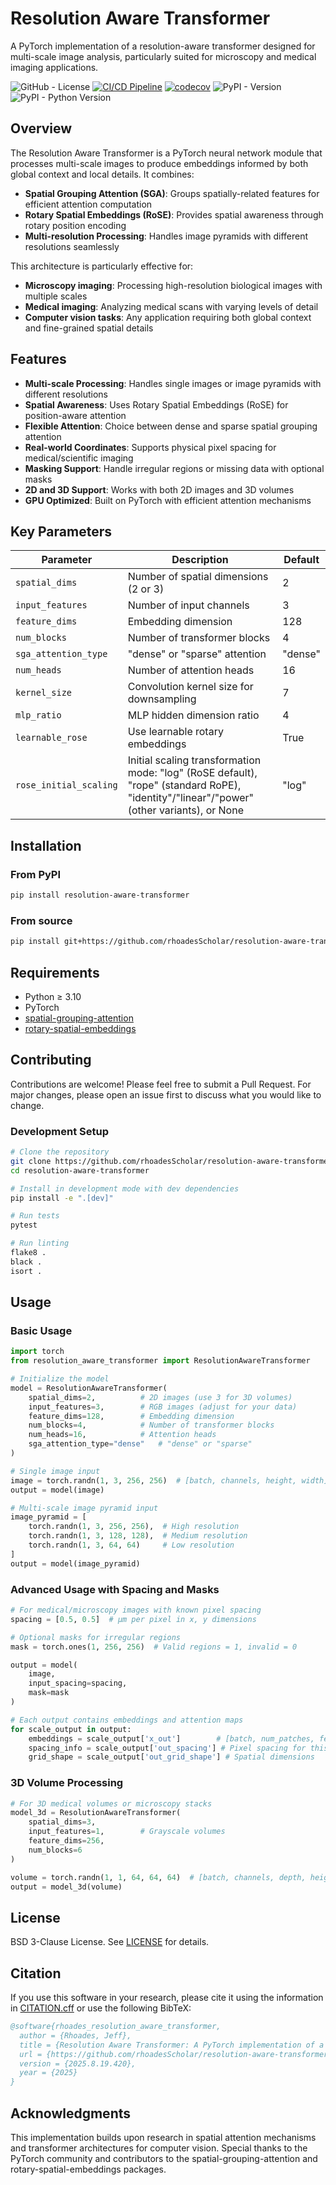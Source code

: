 # Resolution Aware Transformer

A PyTorch implementation of a resolution-aware transformer designed for multi-scale image analysis, particularly suited for microscopy and medical imaging applications.

![GitHub - License](https://img.shields.io/github/license/rhoadesScholar/resolution-aware-transformer)
[![CI/CD Pipeline](https://github.com/rhoadesScholar/resolution-aware-transformer/actions/workflows/ci-cd.yml/badge.svg)](https://github.com/rhoadesScholar/resolution-aware-transformer/actions/workflows/ci-cd.yml)
[![codecov](https://codecov.io/github/rhoadesScholar/resolution-aware-transformer/graph/badge.svg?token=)](https://codecov.io/github/rhoadesScholar/resolution-aware-transformer)
![PyPI - Version](https://img.shields.io/pypi/v/resolution-aware-transformer)
![PyPI - Python Version](https://img.shields.io/pypi/pyversions/resolution-aware-transformer)

## Overview

The Resolution Aware Transformer is a PyTorch neural network module that processes multi-scale images to produce embeddings informed by both global context and local details. It combines:

- **Spatial Grouping Attention (SGA)**: Groups spatially-related features for efficient attention computation
- **Rotary Spatial Embeddings (RoSE)**: Provides spatial awareness through rotary position encoding
- **Multi-resolution Processing**: Handles image pyramids with different resolutions seamlessly

This architecture is particularly effective for:

- **Microscopy imaging**: Processing high-resolution biological images with multiple scales
- **Medical imaging**: Analyzing medical scans with varying levels of detail
- **Computer vision tasks**: Any application requiring both global context and fine-grained spatial details

## Features

- **Multi-scale Processing**: Handles single images or image pyramids with different resolutions
- **Spatial Awareness**: Uses Rotary Spatial Embeddings (RoSE) for position-aware attention
- **Flexible Attention**: Choice between dense and sparse spatial grouping attention
- **Real-world Coordinates**: Supports physical pixel spacing for medical/scientific imaging
- **Masking Support**: Handle irregular regions or missing data with optional masks
- **2D and 3D Support**: Works with both 2D images and 3D volumes
- **GPU Optimized**: Built on PyTorch with efficient attention mechanisms

## Key Parameters

| Parameter | Description | Default |
|-----------|-------------|---------|
| `spatial_dims` | Number of spatial dimensions (2 or 3) | 2 |
| `input_features` | Number of input channels | 3 |
| `feature_dims` | Embedding dimension | 128 |
| `num_blocks` | Number of transformer blocks | 4 |
| `sga_attention_type` | "dense" or "sparse" attention | "dense" |
| `num_heads` | Number of attention heads | 16 |
| `kernel_size` | Convolution kernel size for downsampling | 7 |
| `mlp_ratio` | MLP hidden dimension ratio | 4 |
| `learnable_rose` | Use learnable rotary embeddings | True |
| `rose_initial_scaling` | Initial scaling transformation mode: "log" (RoSE default), "rope" (standard RoPE), "identity"/"linear"/"power" (other variants), or None | "log" |

## Installation

### From PyPI

```bash
pip install resolution-aware-transformer
```

### From source

```bash
pip install git+https://github.com/rhoadesScholar/resolution-aware-transformer.git
```

## Requirements

- Python ≥ 3.10
- PyTorch
- [spatial-grouping-attention](https://github.com/rhoadesScholar/spatial-grouping-attention)
- [rotary-spatial-embeddings](https://github.com/rhoadesScholar/rotary-spatial-embeddings)

## Contributing

Contributions are welcome! Please feel free to submit a Pull Request. For major changes, please open an issue first to discuss what you would like to change.

### Development Setup

```bash
# Clone the repository
git clone https://github.com/rhoadesScholar/resolution-aware-transformer.git
cd resolution-aware-transformer

# Install in development mode with dev dependencies
pip install -e ".[dev]"

# Run tests
pytest

# Run linting
flake8 .
black .
isort .
```

## Usage

### Basic Usage

```python
import torch
from resolution_aware_transformer import ResolutionAwareTransformer

# Initialize the model
model = ResolutionAwareTransformer(
    spatial_dims=2,          # 2D images (use 3 for 3D volumes)
    input_features=3,        # RGB images (adjust for your data)
    feature_dims=128,        # Embedding dimension
    num_blocks=4,            # Number of transformer blocks
    num_heads=16,            # Attention heads
    sga_attention_type="dense"   # "dense" or "sparse"
)

# Single image input
image = torch.randn(1, 3, 256, 256)  # [batch, channels, height, width]
output = model(image)

# Multi-scale image pyramid input
image_pyramid = [
    torch.randn(1, 3, 256, 256),  # High resolution
    torch.randn(1, 3, 128, 128),  # Medium resolution
    torch.randn(1, 3, 64, 64)     # Low resolution
]
output = model(image_pyramid)
```

### Advanced Usage with Spacing and Masks

```python
# For medical/microscopy images with known pixel spacing
spacing = [0.5, 0.5]  # μm per pixel in x, y dimensions

# Optional masks for irregular regions
mask = torch.ones(1, 256, 256)  # Valid regions = 1, invalid = 0

output = model(
    image,
    input_spacing=spacing,
    mask=mask
)

# Each output contains embeddings and attention maps
for scale_output in output:
    embeddings = scale_output['x_out']        # [batch, num_patches, feature_dims]
    spacing_info = scale_output['out_spacing'] # Pixel spacing for this scale
    grid_shape = scale_output['out_grid_shape'] # Spatial dimensions
```

### 3D Volume Processing

```python
# For 3D medical volumes or microscopy stacks
model_3d = ResolutionAwareTransformer(
    spatial_dims=3,
    input_features=1,        # Grayscale volumes
    feature_dims=256,
    num_blocks=6
)

volume = torch.randn(1, 1, 64, 64, 64)  # [batch, channels, depth, height, width]
output = model_3d(volume)
```

## License

BSD 3-Clause License. See [LICENSE](LICENSE) for details.

## Citation

If you use this software in your research, please cite it using the information in [CITATION.cff](CITATION.cff) or use the following BibTeX:

```bibtex
@software{rhoades_resolution_aware_transformer,
  author = {Rhoades, Jeff},
  title = {Resolution Aware Transformer: A PyTorch implementation of a resolution-aware transformer for multi-scale image analysis},
  url = {https://github.com/rhoadesScholar/resolution-aware-transformer},
  version = {2025.8.19.420},
  year = {2025}
}
```

## Acknowledgments

This implementation builds upon research in spatial attention mechanisms and transformer architectures for computer vision. Special thanks to the PyTorch community and contributors to the spatial-grouping-attention and rotary-spatial-embeddings packages.
